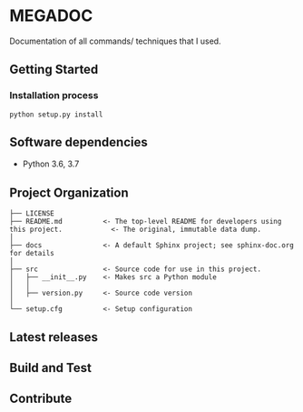 MEGADOC
==============================

Documentation of all commands/ techniques that I used.



## Getting Started

### Installation process
```
python setup.py install
```

## Software dependencies
- Python 3.6, 3.7

Project Organization
------------
```
├── LICENSE
├── README.md          <- The top-level README for developers using this project.            <- The original, immutable data dump.
│
├── docs               <- A default Sphinx project; see sphinx-doc.org for details
│
├── src                <- Source code for use in this project.
│   ├── __init__.py    <- Makes src a Python module
│   │
│   ├── version.py     <- Source code version
│
└── setup.cfg          <- Setup configuration
```


## Latest releases
## Build and Test
## Contribute
